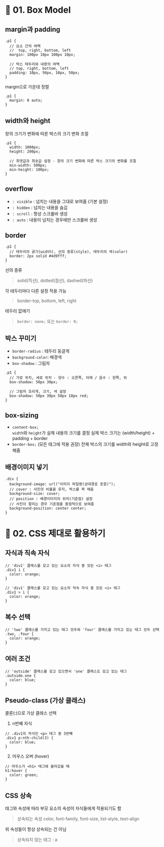 # 📎 01. Box Model
## margin과 padding
```
.p1 {
  // 요소 간의 여백
  //  top, right, bottom, left
  margin: 100px 10px 100px 10px;

  // 박스 테두리와 내용의 여백
  // top, right, bottom, left
  padding: 10px, 50px, 10px, 50px;
}
```
margin으로 가운데 정렬
```
.p1 {
  margin: 0 auto;
}
```

## width와 height
창의 크기가 변화에 따른 박스의 크기 변화 조절
```
.p1 {
  width: 1000px;
  height: 200px;

  // 최댓값과 최솟값 설정 - 창의 크기 변화에 따른 박스 크기의 변화를 조절
  min-width: 500px;
  min-height: 100px;
}
```

## overflow
- `: visible` : 넘치는 내용을 그대로 보여줌 (기본 설정)
- `: hidden` : 넘치는 내용을 숨김
- `: scroll` : 항상 스크롤바 생성
- `: auto` : 내용이 넘치는 경우에만 스크롤바 생성

## border
```
.p1 {
  // 테두리의 굵기(width), 선의 종류(style), 테두리의 색(color)
  border: 2px solid #4d9fff;
}
```
선의 종류
> solid(직선), dotted(점선), dashed(파선)

각 테두리마다 다른 설정 적용 가능
> border-top, bottom, left, right

테두리 없애기
> `border: none;` 또는 `border: 0;`

## 박스 꾸미기
- `border-radius` : 테두리 둥글게
- `background-color`: 배경색
- `box-shadow` : 그림자
```
.p1 {
  // 가로 위치, 세로 위치 - 양수 : 오른쪽, 아래 / 음수 : 왼쪽, 위
  box-shadow: 50px 30px;

  // 그림자 흐리게, 크기, 색 설정
  box-shadow: 50px 30px 50px 10px red;
}
```

## box-sizing
- `content-box;`  
`width`와 `height`가 실제 내용의 크기를 결정
실제 박스 크기는 (width/height) + padding + border  
- `border-box;` (모든 태그에 적용 권장)
전체 박스의 크기를 width와 height로 고정해줌

## 배경이미지 넣기
```
.div {
  background-image: url("이미지 파일명(상대경로 포함)");
  // cover : 사진의 비율을 유지, 박스를 꽉 채움
  background-size: cover;
  // position : 배경이미지의 위치(기준점) 설정
  // 사진이 잘리는 경우 기준점을 중점적으로 보여줌
  background-position: center center;
}
```

# 📎 02. CSS 제대로 활용하기
## 자식과 직속 자식
```
// 'div1' 클래스를 갖고 있는 요소의 자식 중 모든 <i> 태그
.div1 i {
  color: orange;
}

// 'div1' 클래스를 갖고 있는 요소의 직속 자식 중 모든 <i> 태그
.div1 > i {
  color: orange;
}
```

## 복수 선택
```
// 'two' 클래스를 가지고 있는 태그 모두와 'four' 클래스를 가지고 있는 태그 모두 선택
.two, .four {
  color: orange;
}
```

## 여러 조건
```
// 'outside' 클래스를 갖고 있으면서 'one' 클래스도 갖고 있는 태그
.outside.one {
  color: blue;
}
```

## Pseudo-class (가상 클래스)
콜론(:)으로 가상 클래스 선택

1. n번째 자식
```
// .div1의 자식인 <p> 태그 중 3번째
.div1 p:nth-child(3) {
  color: blue;
}
```

2. 마우스 오버 (hover)
```
// 마우스가 <h1> 태그에 올라갔을 때
h1:hover {
  color: green;
}
```

## CSS 상속
태그와 속성에 따라 부모 요소의 속성이 자식들에게 적용되기도 함  
> 상속되는 속성
color, font-family, font-size, list-style, text-align

위 속성들이 항상 상속되는 건 아님  
> 상속되지 않는 태그 : a